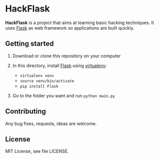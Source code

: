 HackFlask
=========

**HackFlask** is a project that aims at learning basic hacking techniques.
It uses [Flask][0] as web framework so applications are built quickly.


Getting started
---------------

1.  Download or clone this repository on your computer

2.  In this directory, install [Flask][0] using [virtualenv][1]:
    - `virtualenv venv`
    - `source venv/bin/activate`
    - `pip install Flask`


3. Go to the folder you want and run `python main.py`


Contributing
------------
Any bug fixes, requests, ideas are welcome.



License
-------
MIT License, see file LICENSE.


[0]: (http://flask.pocoo.org/)
[1]: (https://pypi.python.org/pypi/virtualenv)